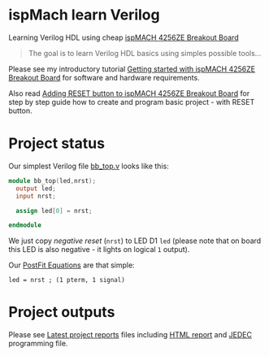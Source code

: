 # ispMach learn Verilog

Learning Verilog HDL using cheap [ispMACH 4256ZE Breakout Board][]

> The goal is to learn Verilog HDL basics using simples possible tools...
                                                                  
Please see my introductory tutorial
[Getting started with ispMACH 4256ZE Breakout Board][]
for software and hardware requirements.

Also read 
[Adding RESET button to ispMACH 4256ZE Breakout Board][]
for step by step guide how to create and program basic
project - with RESET button.                                       

# Project status

Our simplest Verilog file [bb_top.v]
looks like this:
```v
module bb_top(led,nrst);
  output led;
  input nrst;

  assign led[0] = nrst;

endmodule
```

We just copy _negative reset_ (`nrst`) to LED D1 `led` (please note
that on board this LED is also negative - it lights on logical `1` output).

Our [PostFit Equations][] are that simple:
```
led = nrst ; (1 pterm, 1 signal)
```



# Project outputs

Please see [Latest project reports][] files including
[HTML report][] and [JEDEC][] programming file. 



[ispMACH 4256ZE Breakout Board]: http://www.latticesemi.com/Products/DevelopmentBoardsAndKits/ispMACH4256ZEBreakoutBoard.aspx
[Getting started with ispMACH 4256ZE Breakout Board]: https://github.com/hpaluch/hpaluch.github.io/wiki/Getting-started-with-ispMACH-4256ZE-Breakout-Board
[Adding RESET button to ispMACH 4256ZE Breakout Board]: https://github.com/hpaluch/hpaluch.github.io/wiki/Adding-RESET-button-to-ispMACH-4256ZE-Breakout-Board
[Latest project reports]: https://hpaluch.github.io/ispMach-learn-verilog/
[HTML report]: https://hpaluch.github.io/ispMach-learn-verilog/bb_learn.html
[JEDEC]: https://hpaluch.github.io/ispMach-learn-verilog/bb_learn.jed
[bb_top.v]: https://github.com/hpaluch/ispMach-learn-verilog/blob/399dbd8f46ff4885d6c123b5c8e1caa9a70c43cc/bb_top.v
[PostFit Equations]:https://hpaluch.github.io/ispMach-learn-verilog/bb_learn_rpt.html#PostFit_Equations
